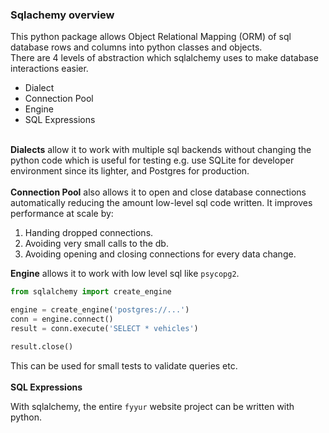 ### Sqlachemy overview
This python package allows Object Relational Mapping (ORM) of sql database rows and columns into python classes and objects. <br>
There are 4 levels of abstraction which sqlalchemy uses to make database interactions easier.
- Dialect
- Connection Pool
- Engine
- SQL Expressions
<br><br>

**Dialects** allow it to work with multiple sql backends without changing the python code which is useful for testing e.g. use SQLite for developer environment since its lighter, and Postgres for production. <br><br>
**Connection Pool** also allows it to open and close database connections automatically reducing the amount low-level sql code written. It improves performance at scale by:
1. Handing dropped connections.
2. Avoiding very small calls to the db.
3. Avoiding opening and closing connections for every data change. 


**Engine** allows it to work with low level sql like `psycopg2`.
```python
from sqlalchemy import create_engine

engine = create_engine('postgres://...')
conn = engine.connect()
result = conn.execute('SELECT * vehicles')

result.close()
```
This can be used for small tests to validate queries etc.<br><br>
**SQL Expressions**

With sqlalchemy, the entire `fyyur` website project can be written with python.